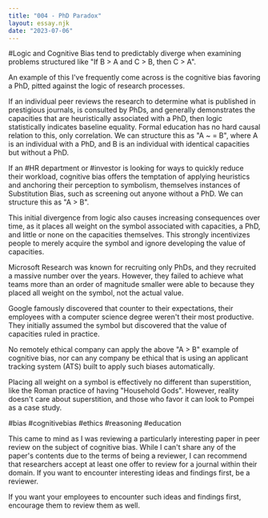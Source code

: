 ```yaml
---
title: "004 - PhD Paradox"
layout: essay.njk
date: "2023-07-06"
---
```


#Logic and Cognitive Bias tend to predictably diverge when examining problems structured like "If B > A and C > B, then C > A".

An example of this I've frequently come across is the cognitive bias favoring a PhD, pitted against the logic of research processes.

If an individual peer reviews the research to determine what is published in prestigious journals, is consulted by PhDs, and generally demonstrates the capacities that are heuristically associated with a PhD, then logic statistically indicates baseline equality. Formal education has no hard causal relation to this, only correlation. We can structure this as "A ~ = B", where A is an individual with a PhD, and B is an individual with identical capacities but without a PhD.

If an #HR department or #investor is looking for ways to quickly reduce their workload, cognitive bias offers the temptation of applying heuristics and anchoring their perception to symbolism, themselves instances of Substitution Bias, such as screening out anyone without a PhD. We can structure this as "A > B".

This initial divergence from logic also causes increasing consequences over time, as it places all weight on the symbol associated with capacities, a PhD, and little or none on the capacities themselves. This strongly incentivizes people to merely acquire the symbol and ignore developing the value of capacities.

Microsoft Research was known for recruiting only PhDs, and they recruited a massive number over the years. However, they failed to achieve what teams more than an order of magnitude smaller were able to because they placed all weight on the symbol, not the actual value.

Google famously discovered that counter to their expectations, their employees with a computer science degree weren't their most productive. They initially assumed the symbol but discovered that the value of capacities ruled in practice.

No remotely ethical company can apply the above "A > B" example of cognitive bias, nor can any company be ethical that is using an applicant tracking system (ATS) built to apply such biases automatically.

Placing all weight on a symbol is effectively no different than superstition, like the Roman practice of having "Household Gods". However, reality doesn't care about superstition, and those who favor it can look to Pompei as a case study.

#bias #cognitivebias #ethics #reasoning #education

This came to mind as I was reviewing a particularly interesting paper in peer review on the subject of cognitive bias. While I can't share any of the paper's contents due to the terms of being a reviewer, I can recommend that researchers accept at least one offer to review for a journal within their domain. If you want to encounter interesting ideas and findings first, be a reviewer.

If you want your employees to encounter such ideas and findings first, encourage them to review them as well.
